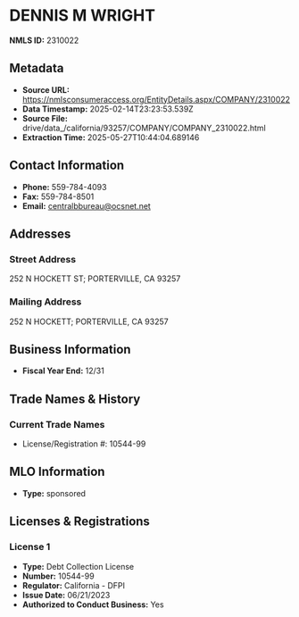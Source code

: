 # DENNIS M WRIGHT

**NMLS ID:** 2310022

## Metadata
- **Source URL:** https://nmlsconsumeraccess.org/EntityDetails.aspx/COMPANY/2310022
- **Data Timestamp:** 2025-02-14T23:23:53.539Z
- **Source File:** drive/data_/california/93257/COMPANY/COMPANY_2310022.html
- **Extraction Time:** 2025-05-27T10:44:04.689146

## Contact Information
- **Phone:** 559-784-4093
- **Fax:** 559-784-8501
- **Email:** centralbbureau@ocsnet.net

## Addresses
### Street Address
252 N HOCKETT ST; PORTERVILLE, CA 93257

### Mailing Address
252 N HOCKETT; PORTERVILLE, CA 93257

## Business Information
- **Fiscal Year End:** 12/31

## Trade Names & History
### Current Trade Names
- License/Registration #: 10544-99

## MLO Information
- **Type:** sponsored

## Licenses & Registrations

### License 1
- **Type:** Debt Collection License
- **Number:** 10544-99
- **Regulator:** California - DFPI
- **Issue Date:** 06/21/2023
- **Authorized to Conduct Business:** Yes
